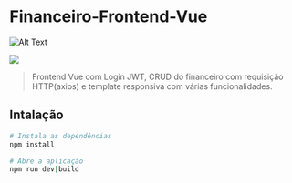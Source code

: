 # Financeiro-Frontend-Vue

![Alt Text](https://media.giphy.com/media/gCMUur2MxuRHc7J7lI/giphy.gif)

![](name-of-giphy.gif)



> Frontend Vue com Login JWT, CRUD do financeiro com requisição HTTP(axios) e template responsiva com várias funcionalidades.

## Intalação

``` bash
# Instala as dependências
npm install

# Abre a aplicação
npm run dev|build
